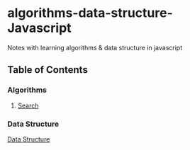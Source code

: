 # algorithms-data-structure-Javascript
Notes with learning algorithms &amp; data structure in javascript


## Table of Contents

### **Algorithms**
  1. [Search](algorithms/search/README.md)

### **Data Structure** 

[Data Structure](data-structure/README.md)

